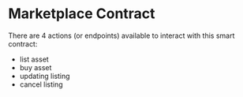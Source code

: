 # Marketplace Contract



There are 4 actions (or endpoints) available to interact with this smart contract:

- list asset
- buy asset
- updating listing
- cancel listing
